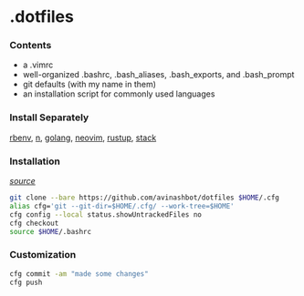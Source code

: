 # .dotfiles

### Contents

- a .vimrc
- well-organized .bashrc, .bash_aliases, .bash_exports, and .bash_prompt
- git defaults (with my name in them)
- an installation script for commonly used languages

### Install Separately

[rbenv](https://github.com/rbenv/rbenv),
[n](https://github.com/tj/n),
[golang](https://golang.org/doc/install#install),
[neovim](https://github.com/neovim/neovim/wiki/Installing-Neovim),
[rustup](https://www.rustup.rs/),
[stack](https://docs.haskellstack.org/en/stable/README/#how-to-install)

### Installation

*[source](https://developer.atlassian.com/blog/2016/02/best-way-to-store-dotfiles-git-bare-repo)*

```sh
git clone --bare https://github.com/avinashbot/dotfiles $HOME/.cfg
alias cfg='git --git-dir=$HOME/.cfg/ --work-tree=$HOME'
cfg config --local status.showUntrackedFiles no
cfg checkout
source $HOME/.bashrc
```

### Customization

```sh
cfg commit -am "made some changes"
cfg push
```

